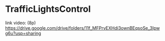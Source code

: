 # TrafficLightsControl
link video: (8p)  https://drive.google.com/drive/folders/11f_MFPrvEXHdi3ownBEqsoSe_3Ipwg6u?usp=sharing
